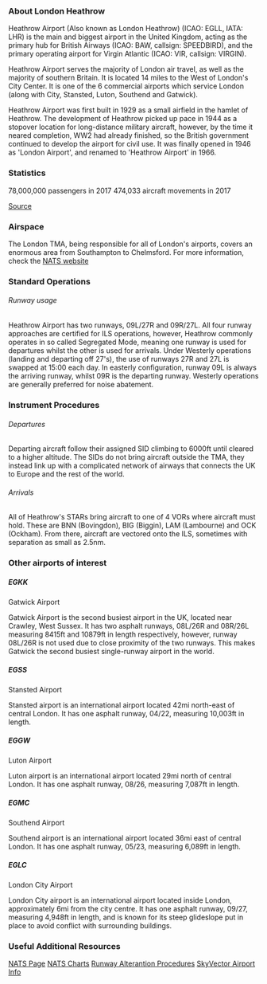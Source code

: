 ### About London Heathrow

Heathrow Airport (Also known as London Heathrow) (ICAO: EGLL, IATA: LHR) is the main and biggest airport in the United Kingdom, acting as the primary hub for British Airways (ICAO: BAW, callsign: SPEEDBIRD), and the primary operating airport for Virgin Atlantic (ICAO: VIR, callsign: VIRGIN). 

Heathrow Airport serves the majority of London air travel, as well as the majority of southern Britain. It is located 14 miles to the West of London's City Center. It is one of the 6 commercial airports which service London (along with City, Stansted, Luton, Southend and Gatwick).

Heathrow Airport was first built in 1929 as a small airfield in the hamlet of Heathrow. The development of Heathrow picked up pace in 1944 as a stopover location for long-distance military aircraft, however, by the time it neared completion, WW2 had already finished, so the British government continued to develop the airport for civil use. It was finally opened in 1946 as 'London Airport', and renamed to 'Heathrow Airport' in 1966.

### Statistics

78,000,000 passengers in 2017
474,033 aircraft movements in 2017

[Source](https://www.heathrow.com/company/company-news-and-information/company-information/facts-and-figures)

### Airspace

The London TMA, being responsible for all of London's airports, covers an enormous area from Southampton to Chelmsford. For more information, check the [NATS website](http://www.nats-uk.ead-it.com/public/index.php%3Foption=com_content&task=blogcategory&id=165&Itemid=3.html)

### Standard Operations

###### Runway usage

Heathrow Airport has two runways, 09L/27R and 09R/27L. All four runway approaches are certified for ILS operations, however, Heathrow commonly operates in so called Segregated Mode, meaning one runway is used for departures whilst the other is used for arrivals. Under Westerly operations (landing and departing off 27's), the use of runways 27R and 27L is swapped at 15:00 each day. In easterly configuration, runway 09L is always the arriving runway, whilst 09R is the departing runway. Westerly operations are generally preferred for noise abatement.

### Instrument Procedures

###### Departures

Departing aircraft follow their assigned SID climbing to 6000ft until cleared to a higher altitude. The SIDs do not bring aircraft outside the TMA, they instead link up with a complicated network of airways that connects the UK to Europe and the rest of the world.

###### Arrivals

All of Heathrow's STARs bring aircraft to one of 4 VORs where aircraft must hold. These are BNN (Bovingdon), BIG (Biggin), LAM (Lambourne) and OCK (Ockham). From there, aircraft are vectored onto the ILS, sometimes with separation as small as 2.5nm.

### Other airports of interest

##### EGKK
Gatwick Airport

Gatwick Airport is the second busiest airport in the UK, located near Crawley, West Sussex. It has two asphalt runways, 08L/26R and 08R/26L measuring 8415ft and 10879ft in length respectively, however, runway 08L/26R is not used due to close proximity of the two runways. This makes Gatwick the second busiest single-runway airport in the world. 

##### EGSS
Stansted Airport

Stansted airport is an international airport located 42mi north-east of central London. It has one asphalt runway, 04/22, measuring 10,003ft in length. 

##### EGGW
Luton Airport

Luton airport is an international airport located 29mi north of central London. It has one asphalt runway, 08/26, measuring 7,087ft in length. 

##### EGMC
Southend Airport

Southend airport is an international airport located 36mi east of central London. It has one asphalt runway, 05/23, measuring 6,089ft in length. 

##### EGLC
London City Airport

London City airport is an international airport located inside London, approximately 6mi from the city centre. It has one asphalt runway, 09/27, measuring 4,948ft in length, and is known for its steep glideslope put in place to avoid conflict with surrounding buildings. 

### Useful Additional Resources

[NATS Page](www.ead.eurocontrol.int/eadbasic/eais-E89151B3C539313B4E86AD7E95B6927A/3QDXTD5E6YWTY/EN/2018-11-08-AIRAC/html/index-ead-en-GB.html?target=eAIP/EG-GEN-0.1-en-GB.html)
[NATS Charts](http://www.nats-uk.ead-it.com/public/index.php%3Foption=com_content&task=blogcategory&id=94&Itemid=143.html)
[Runway Alterantion Procedures](https://www.heathrow.com/noise/heathrow-operations/runway-alternation)
[SkyVector Airport Info](https://skyvector.com/airport/EGLL/London-Heathrow-Airport)